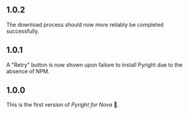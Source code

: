 ## 1.0.2
The download process should now more reliably be completed successfully.

## 1.0.1
A "Retry" button is now shown upon failure to install Pyright due to the absence of NPM.

## 1.0.0
This is the first version of *Pyright for Nova* 🥳.
